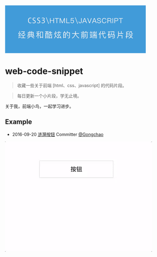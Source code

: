 
<p>
    <a href="https://github.com/gongchao/web-code-snippet">
        <img src="./assset/logo.png" alt="web-code-snippet" width="460">
    </a>
</p>

# web-code-snippet
> 收藏一些关于前端 [html、css、javascript] 的代码片段。

> 每日更新一个小片段，学无止境。

关于我，前端小鸟，一起学习进步。

## Example
- 2016-09-20 [涟漪按钮](./example/涟漪按钮/) Committer [@Gongchao](https://github.com/gongchao)

![涟漪按钮](./example/涟漪按钮/demo.gif)
